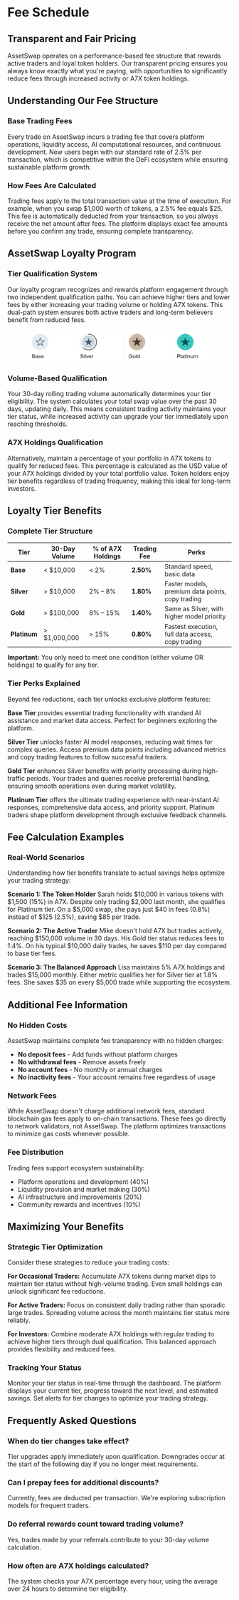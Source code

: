 # Fee Schedule

## Transparent and Fair Pricing

AssetSwap operates on a performance-based fee structure that rewards active traders and loyal token holders. Our transparent pricing ensures you always know exactly what you're paying, with opportunities to significantly reduce fees through increased activity or A7X token holdings.

## Understanding Our Fee Structure

### Base Trading Fees

Every trade on AssetSwap incurs a trading fee that covers platform operations, liquidity access, AI computational resources, and continuous development. New users begin with our standard rate of 2.5% per transaction, which is competitive within the DeFi ecosystem while ensuring sustainable platform growth.

### How Fees Are Calculated

Trading fees apply to the total transaction value at the time of execution. For example, when you swap $1,000 worth of tokens, a 2.5% fee equals $25. This fee is automatically deducted from your transaction, so you always receive the net amount after fees. The platform displays exact fee amounts before you confirm any trade, ensuring complete transparency.

## AssetSwap Loyalty Program

### Tier Qualification System

Our loyalty program recognizes and rewards platform engagement through two independent qualification paths. You can achieve higher tiers and lower fees by either increasing your trading volume or holding A7X tokens. This dual-path system ensures both active traders and long-term believers benefit from reduced fees.

<figure><img src="../.gitbook/assets/Preview_2025-05-13_18.51.59-removebg-preview.png" alt=""><figcaption></figcaption></figure>

### Volume-Based Qualification

Your 30-day rolling trading volume automatically determines your tier eligibility. The system calculates your total swap value over the past 30 days, updating daily. This means consistent trading activity maintains your tier status, while increased activity can upgrade your tier immediately upon reaching thresholds.

### A7X Holdings Qualification

Alternatively, maintain a percentage of your portfolio in A7X tokens to qualify for reduced fees. This percentage is calculated as the USD value of your A7X holdings divided by your total portfolio value. Token holders enjoy tier benefits regardless of trading frequency, making this ideal for long-term investors.

## Loyalty Tier Benefits

### Complete Tier Structure

| Tier         | 30-Day Volume | % of A7X Holdings | Trading Fee | Perks                                             |
| ------------ | ------------- | ----------------- | ----------- | ------------------------------------------------- |
| **Base**     | < $10,000     | < 2%              | **2.50%**   | Standard speed, basic data                        |
| **Silver**   | > $10,000     | 2% – 8%           | **1.80%**   | Faster models, premium data points, copy trading  |
| **Gold**     | > $100,000    | 8% – 15%          | **1.40%**   | Same as Silver, with higher model priority        |
| **Platinum** | > $1,000,000  | > 15%             | **0.80%**   | Fastest execution, full data access, copy trading |

**Important:** You only need to meet one condition (either volume OR holdings) to qualify for any tier.

### Tier Perks Explained

Beyond fee reductions, each tier unlocks exclusive platform features:

**Base Tier** provides essential trading functionality with standard AI assistance and market data access. Perfect for beginners exploring the platform.

**Silver Tier** unlocks faster AI model responses, reducing wait times for complex queries. Access premium data points including advanced metrics and copy trading features to follow successful traders.

**Gold Tier** enhances Silver benefits with priority processing during high-traffic periods. Your trades and queries receive preferential handling, ensuring smooth operations even during market volatility.

**Platinum Tier** offers the ultimate trading experience with near-instant AI responses, comprehensive data access, and priority support. Platinum traders shape platform development through exclusive feedback channels.

## Fee Calculation Examples

### Real-World Scenarios

Understanding how tier benefits translate to actual savings helps optimize your trading strategy:

**Scenario 1: The Token Holder**
Sarah holds $10,000 in various tokens with $1,500 (15%) in A7X. Despite only trading $2,000 last month, she qualifies for Platinum tier. On a $5,000 swap, she pays just $40 in fees (0.8%) instead of $125 (2.5%), saving $85 per trade.

**Scenario 2: The Active Trader**
Mike doesn't hold A7X but trades actively, reaching $150,000 volume in 30 days. His Gold tier status reduces fees to 1.4%. On his typical $10,000 daily trades, he saves $110 per day compared to base tier fees.

**Scenario 3: The Balanced Approach**
Lisa maintains 5% A7X holdings and trades $15,000 monthly. Either metric qualifies her for Silver tier at 1.8% fees. She saves $35 on every $5,000 trade while supporting the ecosystem.

## Additional Fee Information

### No Hidden Costs

AssetSwap maintains complete fee transparency with no hidden charges:

- **No deposit fees** - Add funds without platform charges
- **No withdrawal fees** - Remove assets freely
- **No account fees** - No monthly or annual charges
- **No inactivity fees** - Your account remains free regardless of usage

### Network Fees

While AssetSwap doesn't charge additional network fees, standard blockchain gas fees apply to on-chain transactions. These fees go directly to network validators, not AssetSwap. The platform optimizes transactions to minimize gas costs whenever possible.

### Fee Distribution

Trading fees support ecosystem sustainability:
- Platform operations and development (40%)
- Liquidity provision and market making (30%)
- AI infrastructure and improvements (20%)
- Community rewards and incentives (10%)

## Maximizing Your Benefits

### Strategic Tier Optimization

Consider these strategies to reduce your trading costs:

**For Occasional Traders:** Accumulate A7X tokens during market dips to maintain tier status without high-volume trading. Even small holdings can unlock significant fee reductions.

**For Active Traders:** Focus on consistent daily trading rather than sporadic large trades. Spreading volume across the month maintains tier status more reliably.

**For Investors:** Combine moderate A7X holdings with regular trading to achieve higher tiers through dual qualification. This balanced approach provides flexibility and reduced fees.

### Tracking Your Status

Monitor your tier status in real-time through the dashboard. The platform displays your current tier, progress toward the next level, and estimated savings. Set alerts for tier changes to optimize your trading strategy.

## Frequently Asked Questions

### When do tier changes take effect?

Tier upgrades apply immediately upon qualification. Downgrades occur at the start of the following day if you no longer meet requirements.

### Can I prepay fees for additional discounts?

Currently, fees are deducted per transaction. We're exploring subscription models for frequent traders.

### Do referral rewards count toward trading volume?

Yes, trades made by your referrals contribute to your 30-day volume calculation.

### How often are A7X holdings calculated?

The system checks your A7X percentage every hour, using the average over 24 hours to determine tier eligibility.
